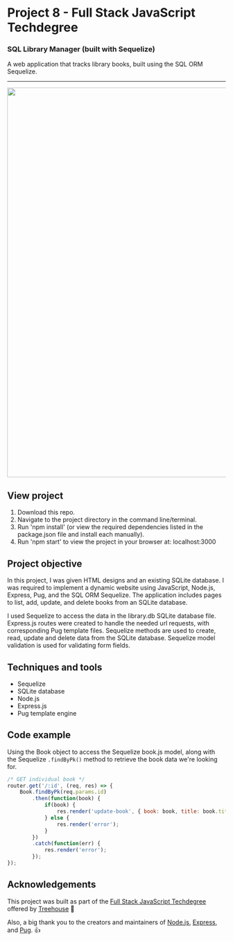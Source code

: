 # Project 8 - Full Stack JavaScript Techdegree

### SQL Library Manager (built with Sequelize)
A web application that tracks library books, built using the SQL ORM Sequelize.

---

<img src="https://res.cloudinary.com/dtqevfsxh/image/upload/v1558621848/portfolio/library-book-database.png" width="899px">

## View project
1. Download this repo.
2. Navigate to the project directory in the command line/terminal.
3. Run 'npm install' (or view the required dependencies listed in the package.json file and install each manually).
3. Run 'npm start' to view the project in your browser at:  localhost:3000

<!-- TODO: Set up live version using Heroku -->

<!-- :mag: Live version available at [nickhericks.github.io/techdegree-project-6/](https://nickhericks.github.io/techdegree-project-6/) -->

## Project objective
In this project, I was given HTML designs and an existing SQLite database. I was required to implement a dynamic website using JavaScript, Node.js, Express, Pug, and the SQL ORM Sequelize. The application includes pages to list, add, update, and delete books from an SQLite database.

I used Sequelize to access the data in the library.db SQLite database file. Express.js routes were created to handle the needed url requests, with corresponding Pug template files. Sequelize methods are used to create, read, update and delete data from the SQLite database. Sequelize model validation is used for validating form fields.


## Techniques and tools
- Sequelize
- SQLite database
- Node.js
- Express.js
- Pug template engine

## Code example
Using the Book object to access the Sequelize book.js model, along with the Sequelize `.findByPk()` method to retrieve the book data we're looking for.

```javascript
/* GET individual book */
router.get('/:id', (req, res) => {
	Book.findByPk(req.params.id)
		.then(function(book) {
			if(book) {
				res.render('update-book', { book: book, title: book.title });
			} else {
				res.render('error');
			}
		})
		.catch(function(err) {
			res.render('error');
		});
});
```

## Acknowledgements
This project was built as part of the [Full Stack JavaScript Techdegree](https://join.teamtreehouse.com/techdegree/) offered by [Treehouse](https://teamtreehouse.com) :raised_hands:

Also, a big thank you to the creators and maintainers of [Node.js](https://nodejs.org/en/), [Express](https://expressjs.com/), and [Pug](https://www.npmjs.com/package/pug). 👍